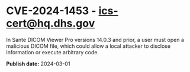 # CVE-2024-1453 - ics-cert@hq.dhs.gov


In Sante DICOM Viewer Pro versions 14.0.3 and prior, a user must open a malicious DICOM file, which could allow a local attacker to disclose information or execute arbitrary code.



**Publish date:** 2024-03-01
